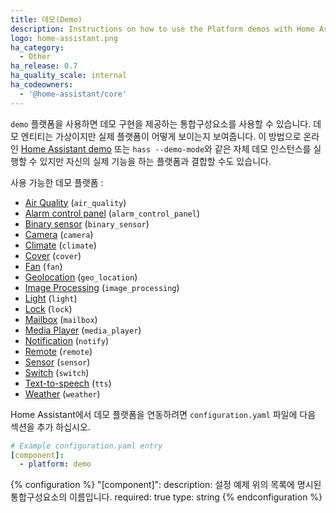```yaml
---
title: 데모(Demo)
description: Instructions on how to use the Platform demos with Home Assistant.
logo: home-assistant.png
ha_category:
  - Other
ha_release: 0.7
ha_quality_scale: internal
ha_codeowners:
  - '@home-assistant/core'
---
```


`demo` 플랫폼을 사용하면 데모 구현을 제공하는 통합구성요소를 사용할 수 있습니다. 데모 엔티티는 가상이지만 실제 플랫폼이 어떻게 보이는지 보여줍니다. 이 방법으로 온라인 [Home Assistant demo](/demo/) 또는 `hass --demo-mode`와 같은 자체 데모 인스턴스를 실행할 수 있지만 자신의 실제 기능을 하는 플랫폼과 결합할 수도 있습니다.

사용 가능한 데모 플랫폼 :

- [Air Quality](/integrations/air_quality/) (`air_quality`)
- [Alarm control panel](/integrations/alarm_control_panel/) (`alarm_control_panel`)
- [Binary sensor](/integrations/binary_sensor/) (`binary_sensor`)
- [Camera](/integrations/camera/) (`camera`)
- [Climate](/integrations/climate/) (`climate`)
- [Cover](/integrations/cover/) (`cover`)
- [Fan](/integrations/fan/) (`fan`)
- [Geolocation](/integrations/geo_location/) (`geo_location`)
- [Image Processing](/integrations/image_processing/) (`image_processing`)
- [Light](/integrations/light/) (`light`)
- [Lock](/integrations/lock/) (`lock`)
- [Mailbox](/integrations/mailbox/) (`mailbox`)
- [Media Player](/integrations/media_player/) (`media_player`)
- [Notification](/integrations/notify/) (`notify`)
- [Remote](/integrations/remote/) (`remote`)
- [Sensor](/integrations/sensor/) (`sensor`)
- [Switch](/integrations/switch/) (`switch`)
- [Text-to-speech](/integrations/tts/) (`tts`)
- [Weather](/integrations/weather/) (`weather`)


Home Assistant에서 데모 플랫폼을 연동하려면 `configuration.yaml` 파일에 다음 섹션을 추가 하십시오.

```yaml
# Example configuration.yaml entry
[component]:
  - platform: demo
```

{% configuration %}
"[component]":
  description: 설정 예제 위의 목록에 명시된 통합구성요소의 이름입니다.
  required: true
  type: string
{% endconfiguration %}
